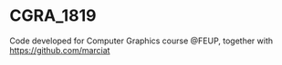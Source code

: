 # CGRA_1819
Code developed for Computer Graphics course @FEUP, together with https://github.com/marciat
